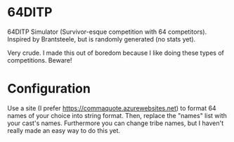 # 64DITP
64DITP Simulator (Survivor-esque competition with 64 competitors). Inspired by Brantsteele, but is randomly generated (no stats yet).

Very crude. I made this out of boredom because I like doing these types of competitions. Beware!
# Configuration
Use a site (I prefer https://commaquote.azurewebsites.net) to format 64 names of your choice into string format. Then, replace the "names" list with your cast's names.
Furthermore you can change tribe names, but I haven't really made an easy way to do this yet.
